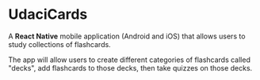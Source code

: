 # UdaciCards

A **React Native** mobile application (Android and iOS) that allows users to study collections of flashcards.

The app will allow users to create different categories of flashcards called "decks", add flashcards to those decks, then take quizzes on those decks.